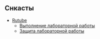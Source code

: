 ## Снкасты

- [Rutube](https://rutube.ru/plst/114257/)
    - [Выполнение лабораторной работы](https://rutube.ru/video/private/3fdf39343d0a97aced486ece0ec4cdea/?p=HRi2myZ4dzFJJtBq_At-xw)
    - [Защита лабораторной работы](https://rutube.ru/video/private/51e8842062892d059f52b0554903b30e/?p=bI0UIxXGNsOsIxSB1FIkgg)


